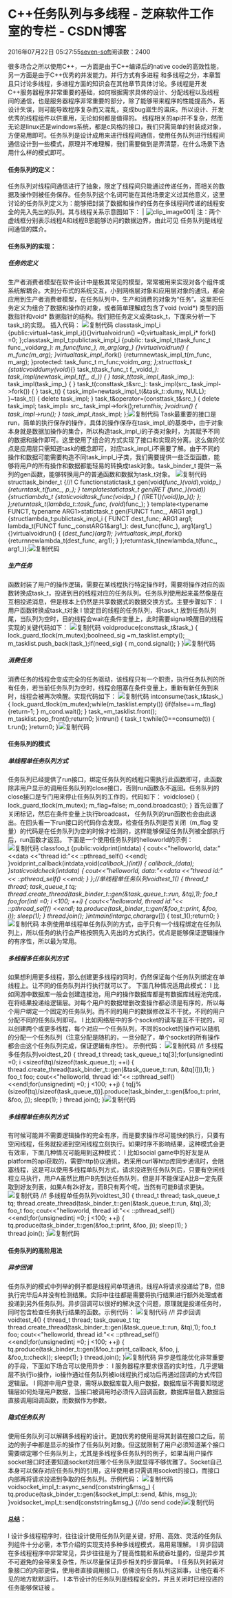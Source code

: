 
# C++任务队列与多线程 -  芝麻软件工作室的专栏 - CSDN博客


2016年07月22日 05:27:55[seven-soft](https://me.csdn.net/softn)阅读数：2400


很多场合之所以使用C++，一方面是由于C++编译后的native code的高效性能，另一方面是由于C++优秀的并发能力。并行方式有多进程 和多线程之分，本章暂且只讨论多线程，多进程方面的知识会在其他章节具体讨论。多线程是开发C++服务器程序非常重要的基础，如何根据需求具体的设计、分配线程以及线程间的通信，也是服务器程序非常重要的部分，除了能够带来程序的性能提高外，若设计失误，则可能导致程序复杂而又混乱，变成bug滋生的温床。所以设计、开发优秀的线程组件以供重用，无论如何都是值得的。
线程相关的api并不复杂，然而无论是linux还是windows系统，都是c风格的接口，我们只需简单的封装成对象，方便易用即可。任务队列是设计成用来进行线程间通信，使用任务队列进行线程间通信设计到一些模式，原理并不难理解，我们需要做到是弄清楚，在什么场景下选用什么样的模式即可。
#### 任务队列的定义：
任务队列对线程间通信进行了抽象，限定了线程间只能通过传递任务，而相关的数据及操作则被任务保存。任务队列这个名词可能在其他场景定义过其他意义，这里讨论的任务队列定义为：能够把封装了数据和操作的任务在多线程间传递的线程安全的先入先出的队列。其与线程关系示意图如下：
|
![clip_image001](http://images.cnitblog.com/blog/282357/201301/14221931-2c40b86b81ba476a850e3b1a6283218c.gif)|
注：两个虚线框分别表示线程A和线程B恩能够访问的数据边界，由此可见 任务队列是线程间通信的媒介。
#### 任务队列的实现：
##### 任务的定义
生产者消费者模型在软件设计中是极其常见的模型，常常被用来实现对各个组件或系统解耦合。大到分布式的系统交互，小到网络层对象和应用层对象的通讯，都会应用到生产者消费者模型，在任务队列中，生产和消费的对象为“任务”。这里把任务定义为组合了数据和操作的对象，或者简单理解成包含了void (void*) 类型的函数指针和void* 数据指针的结构。我们把任务定义成类task_t，下面来分析一下task_t的实现。
插入代码：
![复制代码](http://common.cnblogs.com/images/copycode.gif)
classtask_impl_i
{public:virtual~task_impl_i(){}virtualvoidrun()          =0;virtualtask_impl_i* fork() =0;
};classtask_impl_t:publictask_impl_i
{public:
    task_impl_t(task_func_t func_,void*arg_):
        m_func(func_),
        m_arg(arg_)
    {}virtualvoidrun()
    {
        m_func(m_arg);
    }virtualtask_impl_i*fork()
    {returnnewtask_impl_t(m_func, m_arg);
    }protected:
    task_func_t m_func;void*m_arg;
};structtask_t
{staticvoiddumy(void*){}
    task_t(task_func_t f_,void*d_):
        task_impl(newtask_impl_t(f_, d_))
    {
    }
    task_t(task_impl_i*task_imp_):
        task_impl(task_imp_)
    {
    }
    task_t(consttask_t&src_):
        task_impl(src_.task_impl->fork())
    {
    }
    task_t()
    {
        task_impl=newtask_impl_t(&task_t::dumy, NULL);
    }~task_t()
    {
        delete task_impl;
    }
    task_t&operator=(consttask_t&src_)
    {
        delete task_impl;
        task_impl= src_.task_impl->fork();return*this;
    }voidrun()
    {
        task_impl->run();
    }
    task_impl_i*task_impl;
};![复制代码](http://common.cnblogs.com/images/copycode.gif)
Task最重要的接口是run，简单的执行保存的操作，具体的操作保存在task_impl_i的基类中，由于对象本身就是数据加操作的集合，所以构造task_impl_i的子类对象时，为其赋予不同的数据和操作即可。这里使用了组合的方式实现了接口和实现的分离。这么做的优点是应用层只需知道task的概念即可，对应task_impl_i不需要了解。由于不同的操作和数据可能需要构造不同task_impl_i子类，我们需要提供一些泛型函数，能够将用户的所有操作和数据都能轻易的转换成task对象。task_binder_t
 提供一系列的gen函数，能够转换用户的普通函数和数据为task_t对象。
![复制代码](http://common.cnblogs.com/images/copycode.gif)
structtask_binder_t
{//! C functionstatictask_t gen(void(*func_)(void*),void*p_)
    {returntask_t(func_, p_);
    }
    template<typename RET>statictask_t gen(RET (*func_)(void))
    {structlambda_t
        {staticvoidtask_func(void*p_)
            {
                (*(RET(*)(void))p_)();
            };
        };returntask_t(lambda_t::task_func, (void*)func_);
    }
    template<typename FUNCT, typename ARG1>statictask_t gen(FUNCT func_, ARG1 arg1_)
    {structlambda_t:publictask_impl_i
        {
            FUNCT dest_func;
            ARG1  arg1;
            lambda_t(FUNCT func_,constARG1&arg1_):
                dest_func(func_),
                arg1(arg1_)
            {}virtualvoidrun()
            {
                (*dest_func)(arg1);
            }virtualtask_impl_i*fork()
            {returnnewlambda_t(dest_func, arg1);
            }
        };returntask_t(newlambda_t(func_, arg1_));![复制代码](http://common.cnblogs.com/images/copycode.gif)

##### 生产任务
函数封装了用户的操作逻辑，需要在某线程执行特定操作时，需要将操作对应的函数转换成task_t，投递到目的线程对应的任务队列。任务队列使用起来虽然像是在互相投递消息，但是根本上仍然是共享数据式的数据交换方式。主要步骤如下：
l 用户函数转换成task_t对象
l 锁定目的线程的任务队列，将task_t 放到任务队列尾，当队列为空时，目的线程会wait在条件变量上，此时需要signal唤醒目的线程
实现的关键代码如下：
![复制代码](http://common.cnblogs.com/images/copycode.gif)
voidproduce(consttask_t&task_)
    {        
        lock_guard_tlock(m_mutex);boolneed_sig =m_tasklist.empty();
        m_tasklist.push_back(task_);if(need_sig)
        {
            m_cond.signal();
        }
    }![复制代码](http://common.cnblogs.com/images/copycode.gif)

##### 消费任务
消费任务的线程会变成完全的任务驱动，该线程只有一个职责，执行任务队列的所有任务，若当前任务队列为空时，线程会阻塞在条件变量上，重新有新任务到来时，线程会被再次唤醒。实现代码如下：
![复制代码](http://common.cnblogs.com/images/copycode.gif)
intconsume(task_t&task_)
    {
        lock_guard_tlock(m_mutex);while(m_tasklist.empty())
        {if(false==m_flag)
            {return-1;
            }
            m_cond.wait();
        }
        task_=m_tasklist.front();
        m_tasklist.pop_front();return0;
}intrun()
    {
        task_t t;while(0==consume(t))
        {
            t.run();
        }return0;
    }![复制代码](http://common.cnblogs.com/images/copycode.gif)

#### 任务队列的模式
##### 单线程单任务队列方式
任务队列已经提供了run接口，绑定任务队列的线程只需执行此函数即可，此函数除非用户显示的调用任务队列的close接口，否则run函数永不返回。任务队列的close接口是专门用来停止任务队列的工作的，代码如下：
voidclose()
    {
        lock_guard_tlock(m_mutex);
        m_flag=false;
        m_cond.broadcast();
}
首先设置了关闭标记，然后在条件变量上执行broadcast， 任务队列的run函数也会由此退出。在回头看一下run接口的代码你会发现，检查任务队列是否关闭（m_flag 变量）的代码是在任务队列为空的时候才检测的，这样能够保证任务队列被全部执行后，run函数才返回。
下面是一个使用任务队列的helloworld的示例：
![复制代码](http://common.cnblogs.com/images/copycode.gif)
classfoo_t
{public:voidprint(intdata)
    {
        cout<<"helloworld, data:"<<data <<"thread id:"<< ::pthread_self() <<endl;
    }voidprint_callback(intdata,void(*callback_)(int))
    {
        callback_(data);
    }staticvoidcheck(intdata)
    {
        cout<<"helloworld, data:"<<data <<"thread id:"<< ::pthread_self() <<endl;
    }
};//单线程单任务队列voidtest_1()
{
    thread_t thread;
    task_queue_t tq;
    thread.create_thread(task_binder_t::gen(&task_queue_t::run, &tq),1);
    foo_t foo;for(inti =0; i <100; ++i)
    {
        cout<<"helloworld, thread id:"<< ::pthread_self() <<endl;
        tq.produce(task_binder_t::gen(&foo_t::print, &foo, i));
        sleep(1);
    }
    thread.join();
}intmain(intargc,char*argv[])
{
    test_1();return0;
}![复制代码](http://common.cnblogs.com/images/copycode.gif)
本例使用单线程单任务队列的方式，由于只有一个线程绑定在任务队列上，所以任务的执行会严格按照先入先出的方式执行。优点是能够保证逻辑操作的有序性，所以最为常用。
##### 多线程多任务队列方式
如果想利用更多线程，那么创建更多线程的同时，仍然保证每个任务队列绑定在单线程上。让不同的任务队列并行执行就可以了。
下面几种情况适用此模式：
l 比如网游中数据库一般会创建连接池，用户的操作数据库都是有数据库线程池完成，在将结果投递给逻辑层。对每个用户的数据增删改查操作都必须是有序的，所以每个用户绑定一个固定的任务队列。而不同的用户的数据修改互不干扰，不同的用户分配不同的任务队列即可。
l 比如网络层中的多个socket的读写是互不干扰的，可以创建两个或更多线程，每个对应一个任务队列，不同的socket的操作可以随机的分配一个任务队列（注意分配是随机的，一旦分配了，单个socket的所有操作都会由这个任务队列完成，保证逻辑有序性）。
示例代码：
![复制代码](http://common.cnblogs.com/images/copycode.gif)
//! 多线程多任务队列voidtest_2()
{
    thread_t thread;
    task_queue_t tq[3];for(unsignedinti =0; i <sizeof(tq)/sizeof(task_queue_t); ++i)
    {
        thread.create_thread(task_binder_t::gen(&task_queue_t::run, &(tq[i])),1);
    }
    foo_t foo;
    cout<<"helloworld, thread id:"<< ::pthread_self() <<endl;for(unsignedintj =0; j <100; ++j)
    {
        tq[j% (sizeof(tq)/sizeof(task_queue_t))].produce(task_binder_t::gen(&foo_t::print, &foo, j));
        sleep(1);
    }
    thread.join();
}![复制代码](http://common.cnblogs.com/images/copycode.gif)

##### 多线程单任务队列方式
有时候可能并不需要逻辑操作的完全有序，而是要求操作尽可能快的执行，只要有空闲线程，任务就投递到空闲线程立刻执行。如果时序不影响结果，这种模式会更有效率，下面几种情况可能用到这种模式：
l 比如social game中的好友是从platform的api获取的，需要http协议通讯，若采用curl等http库同步通讯时，会阻塞线程，这是可以使用多线程单队列方式，请求投递到任务队列后，只要有空闲线程立马执行，用户A虽然比用户B先到达任务队列，但是并不能保证A比B一定先获取到好友列表，如果A有2k好友，而B只有两个呢，当然有可能B请求更快。
![复制代码](http://common.cnblogs.com/images/copycode.gif)
//! 多线程单任务队列voidtest_3()
{
    thread_t thread;
    task_queue_t tq;
    thread.create_thread(task_binder_t::gen(&task_queue_t::run, &tq),3);
    foo_t foo;
    cout<<"helloworld, thread id:"<< ::pthread_self() <<endl;for(unsignedintj =0; j <100; ++j)
    {
        tq.produce(task_binder_t::gen(&foo_t::print, &foo, j));
        sleep(1);
    }
    thread.join();
}![复制代码](http://common.cnblogs.com/images/copycode.gif)

#### 任务队列的高阶用法
##### 异步回调
任务队列的模式中列举的例子都是线程间单项通讯，线程A将请求投递给了B，但B执行完毕后A并没有检测结果。实际中往往都是需要将执行结果进行额外处理或者投递到另外任务队列。异步回调可以很好的解决这个问题，原理就是投递任务时，同时包含检查任务执行结果的函数。示例代码：
![复制代码](http://common.cnblogs.com/images/copycode.gif)
//! 异步回调voidtest_4()
{
    thread_t thread;
    task_queue_t tq;
    thread.create_thread(task_binder_t::gen(&task_queue_t::run, &tq),1);
    foo_t foo;
    cout<<"helloworld, thread id:"<< ::pthread_self() <<endl;for(unsignedintj =0; j <100; ++j)
    {
        tq.produce(task_binder_t::gen(&foo_t::print_callback, &foo, j, &foo_t::check));
        sleep(1);
    }
    thread.join();
}![复制代码](http://common.cnblogs.com/images/copycode.gif)
异步是性能优化非常重要的手段，下面如下场合可以使用异步：
l 服务器程序要求很高的实时性，几乎逻辑层不执行io操作，io操作通过任务队列被io线程执行成功后再通过回调的方式传回逻辑层。
l 网游中用户登录，需呀从数据库载入用户数据，数据库层不需要知晓逻辑层如何处理用户数据，当接口被调用时必须传入回调函数，数据库层载入数据后直接调用回调函数，而数据作为参数。
##### 隐式任务队列
使用任务队列可以解耦多线程的设计。更加优秀的使用是将其封装在接口之后。前边的例子中都是显示的操作了任务队列对象。但这就限制了用户必须知道某个接口需要绑定哪个任务队列上，尤其是多线程多任务队列的例子，如果当用户操作socket接口时还要知道socket对应哪个任务队列就显得不够优雅了。Socket自己本身可以保存对应任务队列的引用，这样使用者只需调用socket的接口，而接口内部再将请求投递到争取的任务队列。示例代码：
![复制代码](http://common.cnblogs.com/images/copycode.gif)
voidsocket_impl_t::async_send(conststring&msg_)
{
    tq.produce(task_binder_t::gen(&socket_impl_t::send, &this, msg_));
}voidsocket_impl_t::send(conststring&msg_)
{//do send code}![复制代码](http://common.cnblogs.com/images/copycode.gif)

#### 总结：
l 设计多线程程序时，往往设计使用任务队列是关键，好用、高效、灵活的任务队列组件十分必需，本节介绍的实现支持多种多线程模式，易用易理解。
l 异步回调在多线程程序中非常常见，异步往往是为了提高性能和系统吞吐量的，但是异步其不可避免的会带来复杂性，所以尽量保证异步相关的步骤简单。
l 任务队列封装对象接口的内部更佳，使用者直接调用接口，仿佛没有任务队列这回事，让他在看不见的地方默默运行。
l 本节设计的任务队列是线程安全的，并且关闭时已经投递的任务能够保证被 。

